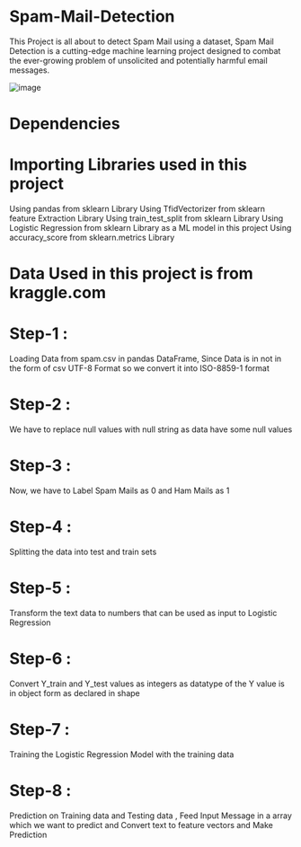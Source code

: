 # Spam-Mail-Detection
This Project is all about to detect Spam Mail using a dataset, Spam Mail Detection is a cutting-edge machine learning project designed to combat the ever-growing problem of unsolicited and potentially harmful email messages. 

![image](https://github.com/AmanStarLitePro/Spam-Mail-Detection/assets/143260479/7a450d3f-f109-4aed-bd42-49a35745a466)

# Dependencies

# Importing Libraries used in this project

Using pandas from sklearn Library
Using TfidVectorizer from sklearn feature Extraction Library
Using train_test_split from sklearn Library
Using Logistic Regression from sklearn Library as a ML model in this project
Using accuracy_score from sklearn.metrics Library

# Data Used in this project is from kraggle.com

# Step-1 : 

Loading Data from spam.csv in pandas DataFrame, Since Data is in not in the form of csv UTF-8 Format so we convert it into ISO-8859-1 format

# Step-2 : 

We have to replace null values with null string as data have some null values

# Step-3 : 

Now, we have to Label Spam Mails as 0 and Ham Mails as 1

# Step-4 : 

Splitting the data into test and train sets

# Step-5 : 

Transform the text data to numbers that can be used as input to Logistic Regression

# Step-6 : 

Convert Y_train and Y_test values as integers as datatype of the Y value is in object form as declared in shape

# Step-7 : 

Training the Logistic Regression Model with the training data

# Step-8 : 

Prediction on Training data and Testing data , Feed Input Message in a array which we want to predict and Convert text to feature vectors and Make Prediction
